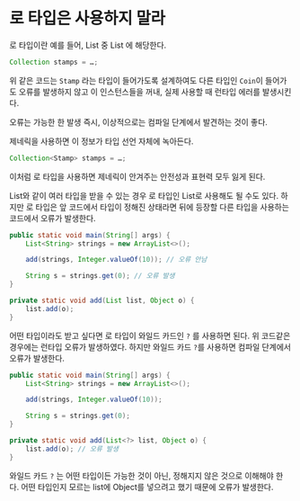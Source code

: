 # 로 타입은 사용하지 말라

로 타입이란 예를 들어, List<String> 중 List 에 해당한다.

```java
Collection stamps = …;
```

위 같은 코드는 `Stamp` 라는 타입이 들어가도록 설계하여도 다른 타입인 `Coin`이 들어가도 오류를 발생하지 않고 이 인스턴스들을 꺼내, 실제 사용할 때 런타입 에러를 발생시킨다.

오류는 가능한 한 발생 즉시, 이상적으로는 컴파일 단계에서 발견하는 것이 좋다.

제네릭을 사용하면 이 정보가 타입 선언 자체에 녹아든다.

```java
Collection<Stamp> stamps = …;
```

이처럼 로 타입을 사용하면 제네릭이 안겨주는 안전성과 표현력 모두  잃게 된다.

List<Object>와 같이 여러 타입을 받을 수 있는 경우 로 타입인 List로 사용해도 될 수도 있다. 하지만 로 타입은 앞 코드에서 타입이 정해진 상태라면 뒤에 등장할 다른 타입을 사용하는 코드에서 오류가 발생한다.

```java
public static void main(String[] args) {
	List<String> strings = new ArrayList<>();

	add(strings, Integer.valueOf(10)); // 오류 안남

	String s = strings.get(0); // 오류 발생
}

private static void add(List list, Object o) {
	list.add(o);
}
```

어떤 타입이라도 받고 싶다면 로 타입이 와일드 카드인 `?` 를 사용하면 된다. 위 코드같은 경우에는 런타입 오류가 발생하였다. 하지만 와일드 카드 `?`를 사용하면 컴파일 단계에서 오류가 발생한다.

```java
public static void main(String[] args) {
	List<String> strings = new ArrayList<>();

	add(strings, Integer.valueOf(10));

	String s = strings.get(0); 
}

private static void add(List<?> list, Object o) {
	list.add(o); // 오류 발생
}
```

와일드 카드 `?` 는 어떤 타입이든 가능한 것이 아닌, 정해지지 않은 것으로 이해해야 한다. 어떤 타입인지 모르는 list에 Object를 넣으려고 했기 때문에 오류가 발생한다.